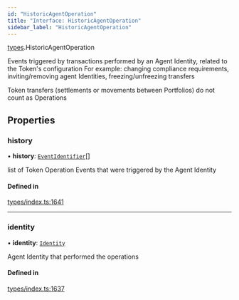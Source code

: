 ```yaml
---
id: "HistoricAgentOperation"
title: "Interface: HistoricAgentOperation"
sidebar_label: "HistoricAgentOperation"
---
```


[types](../../../modules/Types/Types.md).HistoricAgentOperation

Events triggered by transactions performed by an Agent Identity, related to the Token's configuration
  For example: changing compliance requirements, inviting/removing agent Identities, freezing/unfreezing transfers

Token transfers (settlements or movements between Portfolios) do not count as Operations

## Properties

### history

• **history**: [`EventIdentifier`](../EventIdentifier/EventIdentifier.md)[]

list of Token Operation Events that were triggered by the Agent Identity

#### Defined in

[types/index.ts:1641](https://github.com/PolymeshAssociation/polymesh-sdk/blob/daafaa68f/src/types/index.ts#L1641)

___

### identity

• **identity**: [`Identity`](../../../classes/API/Entities/Identity/Identity.md)

Agent Identity that performed the operations

#### Defined in

[types/index.ts:1637](https://github.com/PolymeshAssociation/polymesh-sdk/blob/daafaa68f/src/types/index.ts#L1637)

